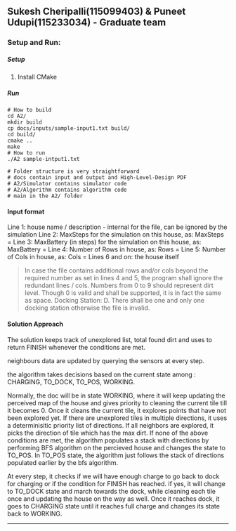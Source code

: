 ## Sukesh Cheripalli(115099403) & Puneet Udupi(115233034) - Graduate team

### Setup and Run:

##### Setup

1. Install CMake
##### Run

```shell
# How to build
cd A2/
mkdir build
cp docs/inputs/sample-input1.txt build/
cd build/
cmake ..
make 
# How to run
./A2 sample-intput1.txt

# Folder structure is very straightforward
# docs contain input and output and High-Level-Design PDF
# A2/Simulator contains simulator code
# A2/Algorithm contains algorithm code
# main in the A2/ folder
```

#### Input format

Line 1: house name / description - internal for the file, can be ignored by the simulation
Line 2: MaxSteps for the simulation on this house, as: MaxSteps = <NUM>
Line 3: MaxBattery (in steps) for the simulation on this house, as: MaxBattery = <NUM>
Line 4: Number of Rows in house, as: Rows = <NUM>
Line 5: Number of Cols in house, as: Cols = <NUM>
Lines 6 and on: the house itself

> In case the file contains additional rows and/or cols beyond the required number as set in lines 4 and 5, the program shall ignore the redundant lines / cols.
> Numbers from 0 to 9 should represent dirt level. Though 0 is valid and shall be supported, it is in fact the same as space.
> Docking Station: D. There shall be one and only one docking station otherwise the file is invalid.


#### Solution Approach
The solution keeps track of unexplored list, total found dirt and uses to return FINISH whenever the conditions are met.

neighbours data are updated by querying the sensors at every step.

the algorithm takes decisions based on the current state among : CHARGING, TO_DOCK, TO_POS, WORKING. 

Normally, the doc will be in state WORKING, where it will keep updating the perceived map of the house and gives priority to cleaning the current tile till it becomes 0. Once it cleans the current tile, it explores points that have not been explored yet. 
If there are unexplored tiles in multiple directions, it uses a determinisitic priority list of directions. 
If all neighbors are explored, it picks the direction of tile which has the max dirt. 
If none of the above conditions are met, the algorithm populates a stack with directions by performing BFS algorithm on the percieved house and changes the state to TO_POS. In TO_POS state, the algorithm just follows the stack of directions populated earlier by the bfs algorithm.

At every step, it checks if we will have enough charge to go back to dock for charging or if the condition for FINISH has reached. if yes, it will change to TO_DOCK state and march towards the dock, while cleaning each tile once and updating the house on the way as well. Once it reaches dock, it goes to CHARGING state until it reaches full charge and changes its state back to WORKING.




---
